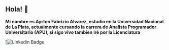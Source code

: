 ## Hola! :wave:

**Mi nombre es Ayrton Fabrizio Alvarez, estudio en la Universidad Nacional de La Plata, actualmente cursando 
la carrera de Analista Programador Universitario (APU), si sigo vivo tambien iré por la Licenciatura**



[![Linkedin Badge](https://img.shields.io/badge/-AyrtonAlvarez-blue?style=flat-square&logo=Linkedin&logoColor=white&link=https://www.linkedin.com/in/ayrtonfabrizioalvarez/)

